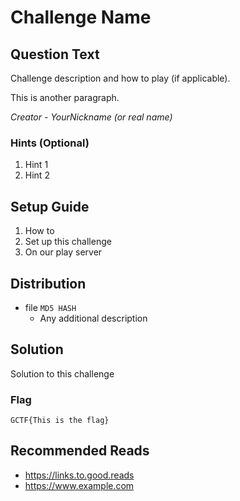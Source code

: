 # Challenge Name

## Question Text

Challenge description and how to play (if applicable).

This is another paragraph.

*Creator - YourNickname (or real name)*

### Hints (Optional)
1. Hint 1
2. Hint 2

## Setup Guide
1. How to
2. Set up this challenge
3. On our play server

## Distribution
- file `MD5 HASH`
    - Any additional description

## Solution
Solution to this challenge

### Flag
`GCTF{This is the flag}`

## Recommended Reads
* https://links.to.good.reads
* https://www.example.com
